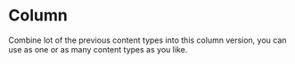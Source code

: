 # Column

Combine lot of the previous content types into this column version, you can use as one or as many content types as you like.